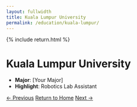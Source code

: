 ```yaml
---
layout: fullwidth
title: Kuala Lumpur University
permalink: /education/kuala-lumpur/
---
```


{% include return.html %}

# Kuala Lumpur University

- **Major**: [Your Major]  
- **Highlight**: Robotics Lab Assistant

<footer class="page-return-footer">
  <a href="/projects/project1" class="return-btn">← Previous</a>
  <a href="/"                 class="return-btn">Return to Home</a>
  <a href="/projects/project3" class="return-btn">Next →</a>
</footer>
